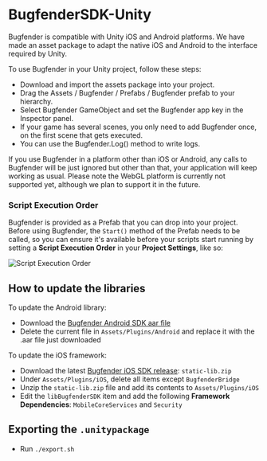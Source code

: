 # BugfenderSDK-Unity

Bugfender is compatible with Unity iOS and Android platforms. We have made an asset package to adapt the native iOS and Android to the interface required by Unity.
 
To use Bugfender in your Unity project, follow these steps:
 * Download and import the assets package into your project.
 * Drag the Assets / Bugfender / Prefabs / Bugfender prefab to your hierarchy. 
 * Select Bugfender GameObject and set the Bugfender app key in the Inspector panel.
 * If your game has several scenes, you only need to add Bugfender once, on the first scene that gets executed.
 * You can use the Bugfender.Log() method to write logs.

If you use Bugfender in a platform other than iOS or Android, any calls to Bugfender will be just ignored but other than that, your application will keep working as usual. Please note the WebGL platform is currently not supported yet, although we plan to support it in the future.

### Script Execution Order
Bugfender is provided as a Prefab that you can drop into your project. Before using Bugfender, the `Start()` method of the Prefab needs to be called, so you can ensure it's available before your scripts start running by setting a **Script Execution Order** in your **Project Settings**, like so:

![Script Execution Order](https://user-images.githubusercontent.com/864706/220148469-91455103-32d7-46fc-be27-c718f86dc930.png)

## How to update the libraries

To update the Android library:
 * Download the [Bugfender Android SDK aar file](https://search.maven.org/search?q=g:com.bugfender.sdk)
 * Delete the current file in `Assets/Plugins/Android` and replace it with the .aar file just downloaded

To update the iOS framework: 
 * Download the latest [Bugfender iOS SDK release](https://github.com/bugfender/BugfenderSDK-iOS/releases): `static-lib.zip`
 * Under `Assets/Plugins/iOS`, delete all items except `BugfenderBridge`
 * Unzip the `static-lib.zip` file and add its contents to `Assets/Plugins/iOS`
 * Edit the `libBugfenderSDK` item and add the following **Framework Dependencies**: `MobileCoreServices` and `Security`

## Exporting the `.unitypackage`

 * Run `./export.sh`
